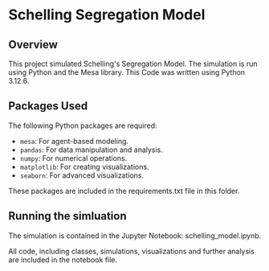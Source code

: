 # Schelling Segregation Model

## Overview
This project simulated Schelling's Segregation  Model. The simulation is run using Python and the Mesa library. This Code was written using Python 3.12.6.

## Packages Used
The following Python packages are required:
- `mesa`: For agent-based modeling.
- `pandas`: For data manipulation and analysis.
- `numpy`: For numerical operations.
- `matplotlib`: For creating visualizations.
- `seaborn`: For advanced visualizations.

These packages are included in the requirements.txt file in this folder.

## Running the simluation
The simulation is contained in the Jupyter Notebook: schelling_model.ipynb.

All code, including classes, simulations, visualizations and further analysis are included in the notebook file.
